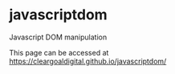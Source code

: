 # javascriptdom
Javascript DOM manipulation

This page can be accessed at https://cleargoaldigital.github.io/javascriptdom/